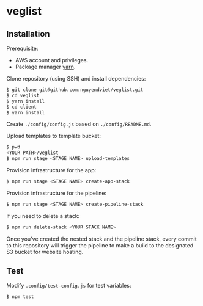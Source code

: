 # veglist

## Installation

Prerequisite:

- AWS account and privileges.
- Package manager [yarn](https://yarnpkg.com/lang/en/docs/install/#mac-stable).

Clone repository (using SSH) and install dependencies:

```bash
$ git clone git@github.com:nguyendviet/veglist.git
$ cd veglist
$ yarn install
$ cd client
$ yarn install
```

Create `./config/config.js` based on `./config/README.md`.

Upload templates to template bucket:

```bash
$ pwd
<YOUR PATH>/veglist
$ npm run stage <STAGE NAME> upload-templates
```

Provision infrastructure for the app:

```bash
$ npm run stage <STAGE NAME> create-app-stack
```

Provision infrastructure for the pipeline:

```bash
$ npm run stage <STAGE NAME> create-pipeline-stack
```

If you need to delete a stack:

```bash
$ npm run delete-stack <YOUR STACK NAME>
```

Once you've created the nested stack and the pipeline stack, every commit to this repository will trigger the pipeline to make a build to the designated S3 bucket for website hosting.


## Test

Modify `.config/test-config.js` for test variables:

```bash
$ npm test
```